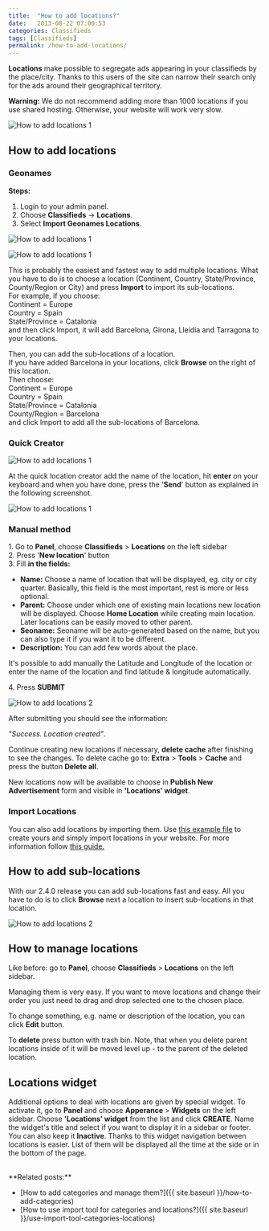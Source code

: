 ```yaml
---
title:  "How to add locations?"
date:   2013-08-22 07:00:53
categories: Classifieds
tags: [Classifieds]
permalink: /how-to-add-locations/
---
```

**Locations** make possible to segregate ads appearing in your classifieds by the place/city. Thanks to this users of the site can narrow their search only for the ads around their geographical territory.

<div class="alert alert-warning">
<strong><i class="glyphicon glyphicon-warning-sign"></i> Warning:</strong> We do not recommend adding more than 1000 locations if you use shared hosting. Otherwise, your website will work very slow.
</div>

![How to add locations 1](//docs.yclas.com/images/add-locations.png)

## How to add locations

### Geonames

**Steps:**

1. Login to your admin panel.
2. Choose **Classifieds** -> **Locations**.
3. Select **Import Geonames Locations**.

![How to add locations 1](//docs.yclas.com/images/import-geolocations.png)

![How to add locations 1](//docs.yclas.com/images/import-geolocations-2.png)

This is probably the easiest and fastest way to add multiple locations. What you have to do is to choose a location (Continent, Country, State/Province, County/Region or City) and press **Import** to import its sub-locations. <br>
For example, if you choose:<br>
Continent = Europe<br>
Country = Spain<br>
State/Province = Catalonia<br>
and then click Import, it will add Barcelona, Girona, Lleidia and Tarragona to your locations. 

Then, you can add the sub-locations of a location. <br>
If you have added Barcelona in your locations, click **Browse** on the right of this location. <br>
Then choose:<br>
Continent = Europe<br>
Country = Spain<br>
State/Province = Catalonia<br>
County/Region = Barcelona<br>
and click Import to add all the sub-locations of Barcelona.

### Quick Creator

![How to add locations 1]({{site.baseurl}}/images/quick-creator-locations.png)

At the quick location creator add the name of the location, hit **enter** on your keyboard and when you have done, press the '**Send**' button as explained in the following screenshot. 

![How to add locations 1]({{site.baseurl}}/images/quick-creator-locations.png)

### Manual method

   1\. Go to **Panel**, choose **Classifieds** > **Locations** on the left sidebar <br>
   2\. Press '**New location**' button<br>
   3\. Fill **in the fields:**

  + **Name:** Choose a name of location that will be displayed, eg. city or city quarter. Basically, this field is the most important, rest is more or less optional.<br>
  + **Parent:** Choose under which one of existing main locations new location will be displayed. Choose **Home Location** while creating main location. Later locations can be easily moved to other parent.<br>
  + **Seoname:** Seoname will be auto-generated based on the name, but you can also type it if you want it to be different.
  + **Description:** You can add few words about the place.

It's possible to add manually the Latitude and Longitude of the location or enter the name of the location and find latitude & longitude automatically.

4\. Press **SUBMIT**

![How to add locations 2]({{site.baseurl}}/images/new-location.png)

After submitting you should see the information:

_"Success. Location created"_.

Continue creating new locations if necessary, **delete cache** after finishing to see the changes. To delete cache go to: **Extra** > **Tools** > **Cache** and press the button **Delete all**.

New locations now will be available to choose in **Publish New Advertisement** form and visible in **'Locations' widget**.

### Import Locations

You can also add locations by importing them. Use [this example file](https://docs.google.com/uc?id=0B60e9iwQucDwa2VjRXAtV0FXVlk&export=download) to create yours and simply import locations in your website. For more information follow [this guide.](http://docs.yclas.com/use-import-tool-categories-locations/#import-locations)

## How to add sub-locations

With our 2.4.0 release you can add sub-locations fast and easy. All you have to do is to click **Browse** next a location to insert sub-locations in that location.

![How to add locations 2]({{site.baseurl}}/images/sub-locations.png)

## How to manage locations

Like before: go to **Panel**, choose **Classifieds** > **Locations** on the left sidebar. 

Managing them is very easy. If you want to move locations and change their order you just need to drag and drop selected one to the chosen place.

To change something, e.g. name or description of the location, you can click **Edit** button.

To **delete** press button with trash bin. Note, that when you delete parent locations inside of it will be moved level up - to the parent of the deleted location.

## Locations widget

Additional options to deal with locations are given by special widget. To activate it, go to **Panel** and choose **Apperance** > **Widgets** on the left sidebar. Choose **'Locations' widget** from the list and click **CREATE**. Name the widget's title and select if you want to display it in a sidebar or footer. You can also keep it **Inactive**. Thanks to this widget navigation between locations is easier. List of them will be displayed all the time at the side or in the bottom of the page.

<br>
**Related posts:**

  * [How to add categories and manage them?]({{ site.baseurl }}/how-to-add-categories)
  * [How to use import tool for categories and locations?]({{ site.baseurl }}/use-import-tool-categories-locations)
  
